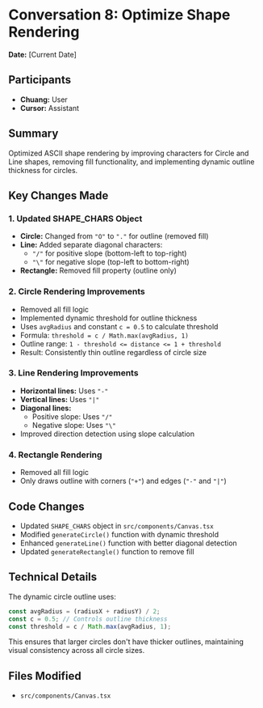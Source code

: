 # Conversation 8: Optimize Shape Rendering

**Date:** [Current Date]

## Participants
- **Chuang:** User
- **Cursor:** Assistant

## Summary
Optimized ASCII shape rendering by improving characters for Circle and Line shapes, removing fill functionality, and implementing dynamic outline thickness for circles.

## Key Changes Made

### 1. Updated SHAPE_CHARS Object
- **Circle:** Changed from `"O"` to `"."` for outline (removed fill)
- **Line:** Added separate diagonal characters:
  - `"/"` for positive slope (bottom-left to top-right)
  - `"\"` for negative slope (top-left to bottom-right)
- **Rectangle:** Removed fill property (outline only)

### 2. Circle Rendering Improvements
- Removed all fill logic
- Implemented dynamic threshold for outline thickness
- Uses `avgRadius` and constant `c = 0.5` to calculate threshold
- Formula: `threshold = c / Math.max(avgRadius, 1)`
- Outline range: `1 - threshold <= distance <= 1 + threshold`
- Result: Consistently thin outline regardless of circle size

### 3. Line Rendering Improvements
- **Horizontal lines:** Uses `"-"`
- **Vertical lines:** Uses `"|"`
- **Diagonal lines:** 
  - Positive slope: Uses `"/"`
  - Negative slope: Uses `"\"`
- Improved direction detection using slope calculation

### 4. Rectangle Rendering
- Removed all fill logic
- Only draws outline with corners (`"+"`) and edges (`"-"` and `"|"`)

## Code Changes
- Updated `SHAPE_CHARS` object in `src/components/Canvas.tsx`
- Modified `generateCircle()` function with dynamic threshold
- Enhanced `generateLine()` function with better diagonal detection
- Updated `generateRectangle()` function to remove fill

## Technical Details
The dynamic circle outline uses:
```typescript
const avgRadius = (radiusX + radiusY) / 2;
const c = 0.5; // Controls outline thickness
const threshold = c / Math.max(avgRadius, 1);
```

This ensures that larger circles don't have thicker outlines, maintaining visual consistency across all circle sizes.

## Files Modified
- `src/components/Canvas.tsx` 